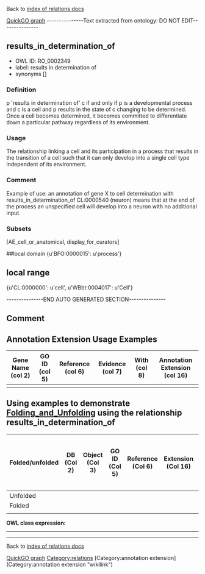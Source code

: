 Back to [index of relations docs](https://github.com/geneontology/annotation_extensions/tree/master/doc)

[QuickGO graph](www.ebi.ac.uk/QuickGO/AnnotationExtensionRelations.html)
---------------Text extracted from ontology: DO NOT EDIT---------------

## results_in_determination_of
* OWL ID: RO_0002349
* label: results in determination of
* synonyms
[]

### Definition
p 'results in determination of' c if and only if p is a developmental process and c is a cell and p results in the state of c changing to be determined. Once a cell becomes determined, it becomes committed to differentiate down a particular pathway regardless of its environment.

### Usage
The relationship linking a cell and its participation in a process that results in the transition of a cell such that it can only develop into a single cell type independent of its environment.

### Comment
Example of use: an annotation of gene X to cell determination with results_in_determination_of CL:0000540 (neuron) means that at the end of the process an unspecified cell will develop into a neuron with no additional input.

### Subsets
[AE_cell_or_anatomical, display_for_curators]

##local domain
{u'BFO:0000015': u'process'}

## local range
{u'CL:0000000': u'cell', u'WBbt:0004017': u'Cell'}

---------------END AUTO GENERATED SECTION---------------














Comment
-------

Annotation Extension Usage Examples
-----------------------------------

| Gene Name (col 2) | GO ID (col 5) | Reference (col 6) | Evidence (col 7) | With (col 8) | Annotation Extension (col 16) |
|-------------------|---------------|-------------------|------------------|--------------|-------------------------------|
|                   |               |                   |                  |              |                               |

Using examples to demonstrate [Folding\_and\_Unfolding](Folding_and_Unfolding "wikilink") using the relationship results\_in\_determination\_of
-----------------------------------------------------------------------------------------------------------------------------------------------

| Folded/unfolded | DB (Col 2) | Object (Col 3) | GO ID (Col 5) | Reference (Col 6) | Extension (Col 16) | Parent terms for new folded GO term |
|-----------------|------------|----------------|---------------|-------------------|--------------------|-------------------------------------|
| Unfolded        |            |                |               |                   |                    |                                     |
| Folded          |            |                |               |                   |                    |                                     |
||

**OWL class expression:**

------------------------------------------------------------------------

------------------------------------------------------------------------

Back to [index of relations docs](https://github.com/geneontology/annotation_extensions/tree/master/doc)

[QuickGO graph](www.ebi.ac.uk/QuickGO/AnnotationExtensionRelations.html)
<Category:relations> [Category:annotation extension](Category:annotation extension "wikilink")
